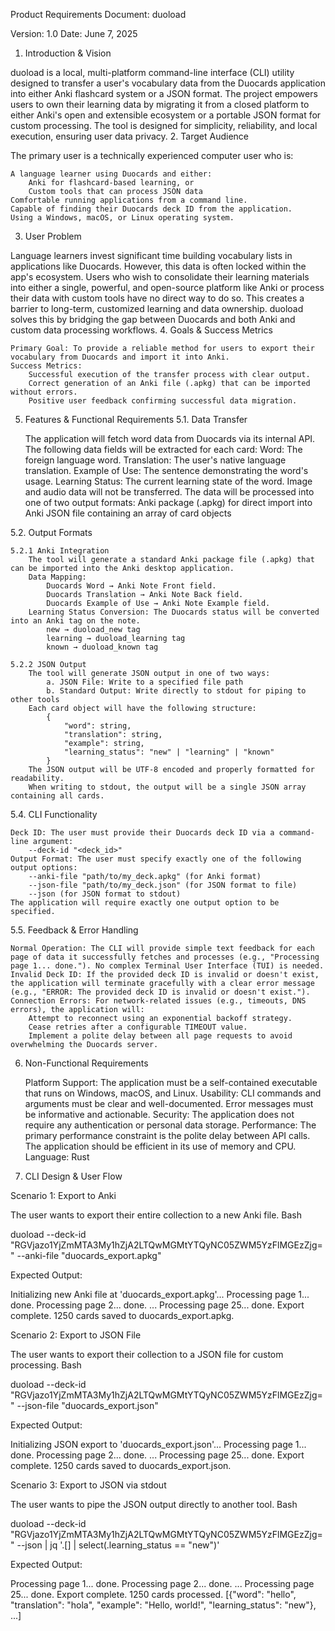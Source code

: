 Product Requirements Document: duoload

Version: 1.0
Date: June 7, 2025
1. Introduction & Vision

duoload is a local, multi-platform command-line interface (CLI) utility designed to transfer a user's vocabulary data from the Duocards application into either Anki flashcard system or a JSON format. The project empowers users to own their learning data by migrating it from a closed platform to either Anki's open and extensible ecosystem or a portable JSON format for custom processing. The tool is designed for simplicity, reliability, and local execution, ensuring user data privacy.
2. Target Audience

The primary user is a technically experienced computer user who is:

    A language learner using Duocards and either:
        Anki for flashcard-based learning, or
        Custom tools that can process JSON data
    Comfortable running applications from a command line.
    Capable of finding their Duocards deck ID from the application.
    Using a Windows, macOS, or Linux operating system.

3. User Problem

Language learners invest significant time building vocabulary lists in applications like Duocards. However, this data is often locked within the app's ecosystem. Users who wish to consolidate their learning materials into either a single, powerful, and open-source platform like Anki or process their data with custom tools have no direct way to do so. This creates a barrier to long-term, customized learning and data ownership. duoload solves this by bridging the gap between Duocards and both Anki and custom data processing workflows.
4. Goals & Success Metrics

    Primary Goal: To provide a reliable method for users to export their vocabulary from Duocards and import it into Anki.
    Success Metrics:
        Successful execution of the transfer process with clear output.
        Correct generation of an Anki file (.apkg) that can be imported without errors.
        Positive user feedback confirming successful data migration.

5. Features & Functional Requirements
5.1. Data Transfer

    The application will fetch word data from Duocards via its internal API.
    The following data fields will be extracted for each card:
        Word: The foreign language word.
        Translation: The user's native language translation.
        Example of Use: The sentence demonstrating the word's usage.
        Learning Status: The current learning state of the word.
    Image and audio data will not be transferred.
    The data will be processed into one of two output formats:
        Anki package (.apkg) for direct import into Anki
        JSON file containing an array of card objects

5.2. Output Formats

    5.2.1 Anki Integration
        The tool will generate a standard Anki package file (.apkg) that can be imported into the Anki desktop application.
        Data Mapping:
            Duocards Word → Anki Note Front field.
            Duocards Translation → Anki Note Back field.
            Duocards Example of Use → Anki Note Example field.
        Learning Status Conversion: The Duocards status will be converted into an Anki tag on the note.
            new → duoload_new tag
            learning → duoload_learning tag
            known → duoload_known tag

    5.2.2 JSON Output
        The tool will generate JSON output in one of two ways:
            a. JSON File: Write to a specified file path
            b. Standard Output: Write directly to stdout for piping to other tools
        Each card object will have the following structure:
            {
                "word": string,
                "translation": string,
                "example": string,
                "learning_status": "new" | "learning" | "known"
            }
        The JSON output will be UTF-8 encoded and properly formatted for readability.
        When writing to stdout, the output will be a single JSON array containing all cards.

5.4. CLI Functionality

    Deck ID: The user must provide their Duocards deck ID via a command-line argument:
        --deck-id "<deck_id>"
    Output Format: The user must specify exactly one of the following output options:
        --anki-file "path/to/my_deck.apkg" (for Anki format)
        --json-file "path/to/my_deck.json" (for JSON format to file)
        --json (for JSON format to stdout)
    The application will require exactly one output option to be specified.

5.5. Feedback & Error Handling

    Normal Operation: The CLI will provide simple text feedback for each page of data it successfully fetches and processes (e.g., "Processing page 1... done."). No complex Terminal User Interface (TUI) is needed.
    Invalid Deck ID: If the provided deck ID is invalid or doesn't exist, the application will terminate gracefully with a clear error message (e.g., "ERROR: The provided deck ID is invalid or doesn't exist.").
    Connection Errors: For network-related issues (e.g., timeouts, DNS errors), the application will:
        Attempt to reconnect using an exponential backoff strategy.
        Cease retries after a configurable TIMEOUT value.
        Implement a polite delay between all page requests to avoid overwhelming the Duocards server.

6. Non-Functional Requirements

    Platform Support: The application must be a self-contained executable that runs on Windows, macOS, and Linux.
    Usability: CLI commands and arguments must be clear and well-documented. Error messages must be informative and actionable.
    Security: The application does not require any authentication or personal data storage.
    Performance: The primary performance constraint is the polite delay between API calls. The application should be efficient in its use of memory and CPU.
    Language: Rust

7. CLI Design & User Flow

Scenario 1: Export to Anki

The user wants to export their entire collection to a new Anki file.
Bash

duoload --deck-id "RGVjazo1YjZmMTA3My1hZjA2LTQwMGMtYTQyNC05ZWM5YzFlMGEzZjg=" --anki-file "duocards_export.apkg"

Expected Output:

Initializing new Anki file at 'duocards_export.apkg'...
Processing page 1... done.
Processing page 2... done.
...
Processing page 25... done.
Export complete. 1250 cards saved to duocards_export.apkg.

Scenario 2: Export to JSON File

The user wants to export their collection to a JSON file for custom processing.
Bash

duoload --deck-id "RGVjazo1YjZmMTA3My1hZjA2LTQwMGMtYTQyNC05ZWM5YzFlMGEzZjg=" --json-file "duocards_export.json"

Expected Output:

Initializing JSON export to 'duocards_export.json'...
Processing page 1... done.
Processing page 2... done.
...
Processing page 25... done.
Export complete. 1250 cards saved to duocards_export.json.

Scenario 3: Export to JSON via stdout

The user wants to pipe the JSON output directly to another tool.
Bash

duoload --deck-id "RGVjazo1YjZmMTA3My1hZjA2LTQwMGMtYTQyNC05ZWM5YzFlMGEzZjg=" --json | jq '.[] | select(.learning_status == "new")'

Expected Output:

Processing page 1... done.
Processing page 2... done.
...
Processing page 25... done.
Export complete. 1250 cards processed.
[{"word": "hello", "translation": "hola", "example": "Hello, world!", "learning_status": "new"}, ...]
